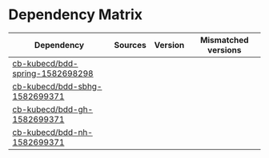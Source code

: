 # Dependency Matrix

Dependency | Sources | Version | Mismatched versions
---------- | ------- | ------- | -------------------
[cb-kubecd/bdd-spring-1582698298](https://github.com/cb-kubecd/bdd-spring-1582698298.git) |  | []() | 
[cb-kubecd/bdd-sbhg-1582699371](https://github.com/cb-kubecd/bdd-sbhg-1582699371.git) |  | []() | 
[cb-kubecd/bdd-gh-1582699371](https://github.com/cb-kubecd/bdd-gh-1582699371.git) |  | []() | 
[cb-kubecd/bdd-nh-1582699371](https://github.com/cb-kubecd/bdd-nh-1582699371.git) |  | []() | 
